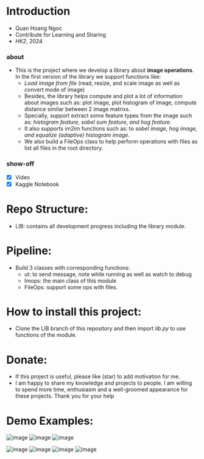 # Introduction
- Quan Hoang Ngoc
- Contribute for Learning and Sharing 
- _HK2_, 2024

### about 
- This is the project where we develop a library about **image operations**. In the first version of the library we support functions like: 
	- *Load image from file* (read, resize, and scale image as well as convert mode of image) 
	- Besides, the library helps compute and plot a lot of information about images such as: plot image, plot histogram of image, compute distance similar between 2 image matrixs. 
	- Specially, support extract some feature types from the image such as: *histogram feature, sobel sum feature, and hog feature*. 
	- It also supports im2im functions such as: to *sobel image, hog image, and equalize (adaptive) histogram image*. 
	- We also build a FileOps class to help perform operations with files as list all files in the root directory. 
### show-off 
- [x] Video
- [x] Kaggle Notebook 
# Repo Structure:  
- LIB: contains all development progress including the library module. 
# Pipeline:   
- Build 3 classes with corresponding functions: 
	- ut: to send message, note while running as well as watch to debug
	- Imops: the main class of thís module 
	- FileOps: support some ops with files. 
# How to install this project: 
- Clone the LIB branch of this repository and then import *lib.py* to use functions of the module. 
# Donate: 
- If this project is useful, please like (star) to add motivation for me. 
- I am happy to share my knowledge and projects to people. I am willing to spend more time, enthusiasm and a well-groomed appearance for these projects. Thank you for your help
# Demo Examples: 
![image](https://github.com/QuanHoangNgoc/Image_Ops_Lib/assets/143282734/623139ac-a058-400d-8640-9d5ab28a6e9c)
![image](https://github.com/QuanHoangNgoc/Image_Ops_Lib/assets/143282734/544477b9-dc6d-463c-8a61-18ac4502275d)
![image](https://github.com/QuanHoangNgoc/Image_Ops_Lib/assets/143282734/ea29bee4-9b0a-467c-b550-043cddb91089)

![image](https://github.com/QuanHoangNgoc/Image_Ops_Lib/assets/143282734/0f2f48a6-7242-416a-aa8f-72c1a1a690db)
![image](https://github.com/QuanHoangNgoc/Image_Ops_Lib/assets/143282734/0f3fafd5-4971-4959-857b-f658c01aaed5)
![image](https://github.com/QuanHoangNgoc/Image_Ops_Lib/assets/143282734/bf0afcd0-c38b-4c8a-8db3-6e0530750737)
![image](https://github.com/QuanHoangNgoc/Image_Ops_Lib/assets/143282734/c356b232-30c9-4cdd-a9cc-b95f1f82ec4b)
